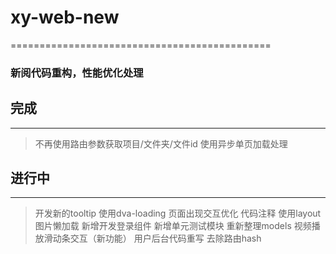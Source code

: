 # xy-web-new
=============================================
### 新阅代码重构，性能优化处理

## 完成
---------------------------------------------
> 不再使用路由参数获取项目/文件夹/文件id
> 使用异步单页加载处理

## 进行中
---------------------------------------------
> 开发新的tooltip
> 使用dva-loading
> 页面出现交互优化
> 代码注释
> 使用layout
> 图片懒加载
> 新增开发登录组件
> 新增单元测试模块
> 重新整理models
> 视频播放滑动条交互（新功能）
> 用户后台代码重写
> 去除路由hash